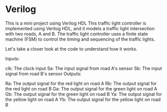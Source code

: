 # Verilog
This is a mini project using Verilog HDL
This traffic light controller is implemented using Verilog HDL, and it models a traffic light intersection with two roads, A and B. The traffic light controller uses a finite state machine (FSM) to control the timing and sequencing of the traffic lights.

Let's take a closer look at the code to understand how it works.

Inputs:

clk: The clock input
Sa: The input signal from road A's sensor
Sb: The input signal from road B's sensor
Outputs:

Ra: The output signal for the red light on road A
Rb: The output signal for the red light on road B
Ga: The output signal for the green light on road A
Gb: The output signal for the green light on road B
Ya: The output signal for the yellow light on road A
Yb: The output signal for the yellow light on road B
